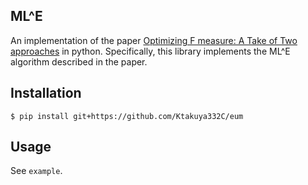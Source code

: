 ML^E
----
An implementation of the paper [Optimizing F measure: A Take of Two approaches](https://arxiv.org/abs/1206.4625) in python. Specifically, this library implements the ML^E algorithm described in the paper.

## Installation
```
$ pip install git+https://github.com/Ktakuya332C/eum
```

## Usage
See `example`.

    

